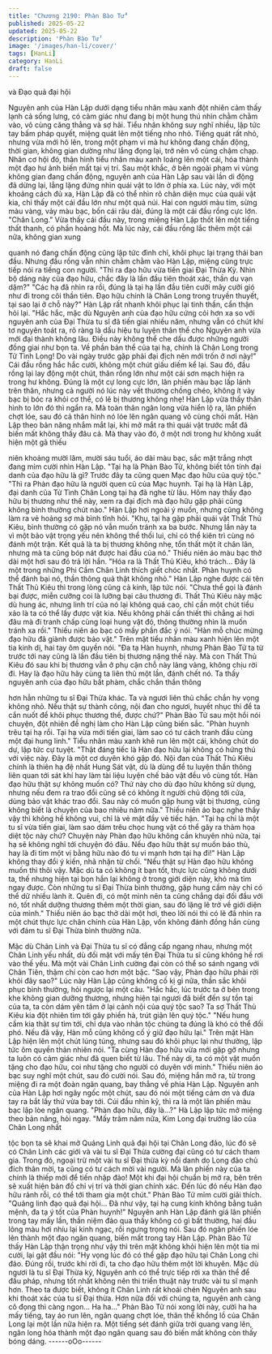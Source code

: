 ```yaml
---
title: "Chương 2190: Phàn Bào Tử"
published: 2025-05-22
updated: 2025-05-22
description: 'Phàn Bào Tử'
image: '/images/han-li/cover/'
tags: [HanLi]
category: HanLi
draft: false
---
```


và Đạo quả đại hội

Nguyên anh của Hàn Lập dưới dạng tiểu nhân màu xanh đột
nhiên cảm thấy lạnh cả sống lưng, có cảm giác như đang bị một
hung thú nhìn chằm chằm vào, vô cùng căng thẳng và sợ hãi.
Tiểu nhân không suy nghĩ nhiều, lập tức tay bấm pháp quyết,
miệng quát lên một tiếng nho nhỏ.
Tiếng quát rất nhỏ, nhưng vừa mới hô lên, trong một phạm vi mà
hư không đang chấn động, thời gian, không gian dường như lắng
đọng lại, trở nên vô cùng chậm chạp.
Nhân cơ hội đó, thân hình tiểu nhân màu xanh loáng lên một cái,
hóa thành một đạo hư ảnh biến mất tại vị trí.
Sau một khắc, ở bên ngoài phạm vi vùng không gian đang chấn
động, nguyên anh của Hàn Lập sau vài lần di động đã dừng lại,
lẳng lặng đứng nhìn quái vật to lớn ở phía xa.
Lúc này, với một khoảng cách đủ xa, Hàn Lập đã có thể nhìn rõ
chân diện mục của quái vật kia, chỉ thấy một cái đầu lớn như một
quả núi.
Hai con ngươi màu tím, sừng màu vàng, vảy màu bạc, bốn cái
râu dài, đúng là một cái đầu rồng cực lớn.
"Chân Long."
Vừa thấy cái đầu này, trong miệng Hàn Lập thốt lên một tiếng thất
thanh, có phần hoảng hốt.
Mà lúc này, cái đầu rồng lắc thêm một cái nữa, không gian xung

quanh nó đang chấn động cũng lập tức đình chỉ, khôi phục lại
trạng thái ban đầu.
Nhưng đầu rồng vẫn nhìn chằm chằm vào Hàn Lập, miệng cũng
trực tiếp nói ra tiếng con người.
"Thì ra đạo hữu vừa tiến giai Đại Thừa Kỳ. Nhìn bộ dáng này của
đạo hữu, chắc đây là lần đầu tiên thoát xác, thần du vạn dặm?"
"Các hạ đã nhìn ra rồi, đúng là tại hạ lần đầu tiên cưỡi mây cưỡi
gió như đi trong cõi thần tiên. Đạo hữu chính là Chân Long trong
truyền thuyết, tại sao lại ở chỗ này?" Hàn Lập rất nhanh khôi phục
lại tinh thần, cẩn thận hỏi lại.
"Hắc hắc, mặc dù Nguyên anh của đạo hữu cứng cỏi hơn xa so
với nguyên anh của Đại Thừa tu sĩ đã tiến giai nhiều năm, nhưng
vẫn có chút khí tơ nguyên toát ra, rõ ràng là dấu hiệu tu luyện
thân thể cho Nguyên anh vừa mới đại thành không lâu.
Điều này không thể che dấu được những người đồng giai như bọn
ta. Về phần bản thể của tại hạ, chính là Chân Long trong Tử Tình
Long! Do vài ngày trước gặp phải đại địch nên mới trốn ở nơi
này!" Cái đầu rồng hắc hắc cười, không một chút giấu diếm kể lại.
Sau đó, đầu rồng lại lay động một chút, thân rồng lớn như một cái
sơn mạch hiện ra trong hư không.
Đúng là một cự long cực lớn, lân phiến màu bạc lấp lánh trên
thân, nhưng cả người nó lúc này vết thương chồng chéo, không ít
vảy bạc bị bóc ra khỏi cơ thể, có lẽ bị thương không nhẹ!
Hàn Lập vừa thấy thân hình to lớn đó thì ngẩn ra.
Mà toàn thân ngân long vừa hiển lộ ra, lân phiến chợt lóe, sau đó
cả thân hình nó lóe lên ngân quang vô cùng chói mắt.
Hàn Lập theo bản năng nhắm mắt lại, khi mở mắt ra thì quái vật
trước mắt đã biến mất không thấy đâu cả.
Mà thay vào đó, ở một nơi trong hư không xuất hiện một gã thiếu

niên khoảng mười lăm, mười sáu tuổi, áo dài màu bạc, sắc mặt
trắng nhợt đang mỉm cười nhìn Hàn Lập.
"Tại hạ là Phàn Bào Tử, không biết tôn tính đại danh của đạo hữu
là gì? Trước đây ta cũng quen Mạc đạo hữu của quý tộc."
"Thì ra Phàn đạo hữu là người quen cũ của Mạc huynh. Tại hạ là
Hàn Lập, đại danh của Tử Tình Chân Long tại hạ đã nghe từ lâu.
Hôm nay thấy đạo hữu bị thương như thế này, xem ra đại địch mà
đạo hữu gặp phải cũng không bình thường chút nào." Hàn Lập
hơi ngoài ý muốn, nhưng cũng không làm ra vẻ hoảng sợ mà
bình tĩnh hỏi.
"Khụ, tại hạ gặp phải quái vật Thất Thủ Kiêu, bình thường có gặp
nó vẫn muốn tránh xa ba bước. Nhưng lần này ta vì một bảo vật
trọng yếu nên không thể thối lui, chỉ có thể kiên trì cùng nó đánh
một trận. Kết quả là ta bị thương không nhẹ, tổn thất một ít chân
lân, nhưng mà ta cũng bóp nát được hai đầu của nó." Thiếu niên
áo màu bạc thở dài một hơi sau đó trả lời hắn.
"Hóa ra là Thất Thủ Kiêu, khó trách… Đây là một trong những Phi
Cầm Chân Linh thích giết chóc nhất. Phàn huynh có thể đánh bại
nó, thần thông quả thật không nhỏ." Hàn Lập nghe được cái tên
Thất Thủ Kiêu thì trong lòng cũng cả kinh, lập tức nói.
"Chưa thể gọi là đánh bại được, miễn cưỡng coi là lưỡng bại câu
thương đi. Thất Thủ Kiêu này mặc dù hung ác, nhưng linh trí của
nó lại không quá cao, chỉ cần một chút tiểu xảo là ta có thể lấy
được vật kia. Nếu không phải cần thiết thì chẳng ai hơi đâu mà đi
tranh chấp cùng loại hung vật đó, thông thường nhìn là muốn
tránh xa rồi." Thiếu niên áo bạc có mấy phần đắc ý nói.
"Hàn mỗ chúc mừng đạo hữu đã giành được bảo vật." Trên mặt
tiểu nhân màu xanh hiện lên một tia kinh dị, hai tay ôm quyền nói.
"Đa tạ Hàn huynh, nhưng Phàn Bào Tử ta từ trước tới nay cũng là
lần đầu tiên bị thương nặng thế này. Mà con Thất Thủ Kiêu đó sau
khi bị thương vẫn ở phụ cận chỗ này lảng vảng, không chịu rời đi.
Hay là đạo hữu hãy cùng ta liên thủ một lần, đánh chết nó. Ta
thấy nguyên anh của đạo hữu bất phàm, chắc chắn thần thông

hơn hẳn những tu sĩ Đại Thừa khác. Ta và ngươi liên thủ chắc
chắn hy vọng không nhỏ. Nếu thật sự thành công, nội đan cho
ngươi, huyết nhục thì để ta cắn nuốt để khôi phục thương thế,
được chứ?" Phàn Bào Tử sau một hồi nói chuyện, đột nhiên đề
nghị làm cho Hàn Lập cũng biến sắc.
"Phàn huynh trêu tại hạ rồi. Tại hạ vừa mới tiến giai, làm sao có tư
cách tranh đấu cùng một đại hung linh." Tiểu nhân màu xanh khẽ
run lên một cái, không chút do dự, lập tức cự tuyệt.
"Thật đáng tiếc là Hàn đạo hữu lại không có hứng thú với việc
này. Đây là một cơ duyên khó gặp đó. Nội đan của Thất Thủ Kiêu
chính là thiên hạ đệ nhất Hung Sát vật, dù là dùng để tu luyện
thần thông liên quan tới sát khí hay làm tài liệu luyện chế bảo vật
đều vô cùng tốt. Hàn đạo hữu thật sự không muốn có? Thứ này
cho dù đạo hữu không sử dụng, nhưng nếu đem ra trao đổi cũng
sẽ có không ít người chủ động tới cửa, dùng bảo vật khác trao
đổi. Sau này có muốn gặp hung vật bị thương, cũng không biết là
chuyện của bao nhiêu năm nữa." Thiếu niên áo bạc nghe thấy
vậy thì không hề không vui, chỉ là vẻ mặt đầy vẻ tiếc hận.
"Tại hạ chỉ là một tu sĩ vừa tiến giai, làm sao dám trêu chọc hung
vật có thể gây ra thảm họa diệt tộc này chứ? Chuyện này Phàn
đạo hữu không cần khuyên nhủ nữa, tại hạ sẽ không nghĩ tới
chuyện đó đâu. Nếu đạo hữu thật sự muốn báo thù, hay là đi tìm
một vị bằng hữu nào đó tu vi mạnh hơn tại hạ đi!" Hàn Lập không
thay đổi ý kiến, nhã nhặn từ chối.
"Nếu thật sự Hàn đạo hữu không muốn thì thôi vậy. Mặc dù ta có
không ít bạn tốt, thực lực cũng không dưới ta, thế nhưng hiện tại
bọn hắn lại không ở trong giới diện này, khó mà tìm ngay được.
Còn những tu sĩ Đại Thừa bình thường, gặp hung cầm này chỉ có
thể dữ nhiều lành ít. Quên đi, có một mình nên ta cũng chẳng dại
đối đầu với nó, tốt nhất dưỡng thương thêm một thời gian, sau đó
lặng lẽ trở về giới diện của mình."
Thiếu niên áo bạc thở dài một hơi, theo lời nói thì có lẽ đã nhìn ra
một chút thực lực chân chính của Hàn Lập, vốn không đánh đồng
hắn cùng với đám tu sĩ Đại Thừa bình thường nữa.

Mặc dù Chân Linh và Đại Thừa tu sĩ có đẳng cấp ngang nhau,
nhưng một Chân Linh yếu nhất, dù đối mặt với mấy tên Đại Thừa
tu sĩ cũng không hề rơi vào thế yếu.
Mà một vài Chân Linh cường đại còn có thể so sánh ngang với
Chân Tiên, thậm chí còn cao hơn một bậc.
"Sao vậy, Phàn đạo hữu phải rời khỏi đây sao?" Lúc này Hàn Lập
cũng không cố kị gì nữa, thần sắc khôi phục bình thường, hỏi
ngược lại một câu.
"Hắc hắc, lúc trước ta ở bên trong khe không gian dưỡng thương,
nhưng hiện tại ngươi đã biết đến sự tồn tại của ta, ta còn dám yên
tâm ở lại cảnh nội của quý tộc sao? Ta sợ Thất Thủ Kiêu kia đột
nhiên tìm tới gây phiền hà, trút giận lên quý tộc."
"Nếu hung cầm kia thật sự tìm tới, chỉ dựa vào nhân tộc chúng ta
đúng là khó có thể đối phó. Nếu đã vậy, Hàn mỗ cũng không cố ý
giữ đạo hữu lại." Trên mặt Hàn Lập hiện lên một chút lúng túng,
nhưng sau đó khôi phục lại như thường, lập tức ôm quyền thản
nhiên nói.
"Ta cùng Hàn đạo hữu vừa mới gặp gỡ nhưng ta luôn có cảm giác
như đã quen biết từ lâu. Thế này di, ta có một vật muốn tặng cho
đạo hữu, coi như tặng cho người có duyên với mình." Thiếu niên
áo bạc suy nghĩ một chút, sau đó cười nói.
Sau đó, miệng hắn mở ra, từ trong miệng đi ra một đoàn ngân
quang, bay thẳng về phía Hàn Lập.
Nguyên anh của Hàn Lập hơi ngây ngốc một chút, sau đó nói một
tiếng cảm ơn và đưa tay ra bắt lấy thứ vừa bay tới.
Cúi đầu nhìn kỹ, thì ra là một lân phiến màu bạc lập lòe ngân
quang.
"Phàn đạo hữu, đây là…?" Hà Lập lập tức mở miệng theo bản
năng, hỏi ngay.
"Mấy trăm năm nữa, Kim Long đại trưởng lão của Chân Long nhất

tộc bọn ta sẽ khai mở Quảng Linh quả đại hội tại Chân Long đảo,
lúc đó sẽ có Chân Linh các giới và vài tu sĩ Đại Thừa cường đại
cũng có tư cách tham gia. Trong đó, ngoại trừ một vài tu sĩ Đại
thừa kỳ nổi danh do Long đảo chủ đích thân mời, ta cũng có tư
cách mời vài người. Mà lân phiến này của ta chính là thiếp mời để
tiến nhập đảo! Một khi đại hội chuẩn bị mở ra, bên trên sẽ xuất
hiện bản đồ chỉ vị trí và thời gian chính xác. Đến lúc đó nếu Hàn
đạo hữu rảnh rỗi, có thể tới tham gia một chút." Phàn Bào Tử mỉm
cười giải thích.
"Quảng linh đạo quả đại hội… Đã như vậy, tại hạ cung kính không
bằng tuân mệnh, đa tạ ý tốt của Phàn huynh!" Nguyên anh Hàn
Lập đánh giá lân phiến trong tay mấy lần, thần niệm đảo qua thấy
không có gì bất thường, hai đầu lông màu hơi nhíu lại kinh ngạc,
rồi ngưng trọng nói.
Sau đó ngân phiến lóe lên thành một đạo ngân quang, biến mất
trong tay Hàn Lập.
Phàn Bào Tử thấy Hàn Lập thận trọng như vậy thì trên mặt không
khỏi hiện lên một tia mỉ cười, lại gật đầu nói:
"Hy vọng lúc đó có thể gặp đạo hữu tại Chân Long chi đảo. Đúng
rồi, trước khi rời đi, ta cho đạo hữu thêm một lời khuyên. Mặc dù
ngươi là tu sĩ Đại Thừa kỳ, Nguyên anh có thể trực tiếp rời xa thân
thể để đấu pháp, nhưng tốt nhất không nên thi triển thuật này
trước vài tu sĩ mạnh hơn. Theo ta được biết, không ít Chân Linh
rất khoái chén Nguyên anh sau khi thoát xác của tu sĩ Đại thừa.
Hơn nữa đối với chúng ta, nguyên anh càng cô đọng thì càng
ngon… Ha ha…"
Phàn Bào Tử nói xong lời này, cười ha ha mấy tiếng, tay áo run
lên, ngân quang chợt lóe, thân thể khổng lồ của Chân Long lại
một lần nữa hiện ra.
Một tiếng sét đánh giữa trời quang vang lên, ngân long hóa thành
một đạo ngân quang sau đó biến mất không còn thấy bóng dáng.
------oOo------
